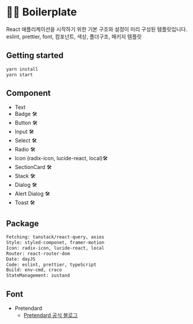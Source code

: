 # 👨‍💻 Boilerplate

React 애플리케이션을 시작하기 위한 기본 구조와 설정이 미리 구성된 템플릿입니다. <br>
eslint, prettier, font, 컴포넌트, 색상, 폴더구조, 패키지 템플릿

## Getting started

```sh
yarn install
yarn start
```

## Component

- Text
- Badge 🛠️
- Button 🛠️
- Input 🛠️
- Select 🛠️
- Radio 🛠️
- Icon (radix-icon, lucide-react, local)🛠️
- SectionCard 🛠️
- Stack 🛠️
- Dialog 🛠️
- Alert Dialog 🛠️
- Toast 🛠️

## Package

```sh
Fetching: tanstack/react-query, axios
Style: styled-componet, framer-motion
Icon: radix-icon, lucide-react, local
Router: react-router-dom
Date: dayJS
Code: eslint, prettier, typeScript
Build: env-cmd, craco
StateManagement: zustand
```

## Font

- Pretendard
  - [Pretendard 공식 블로그](https://cactus.tistory.com/306)
